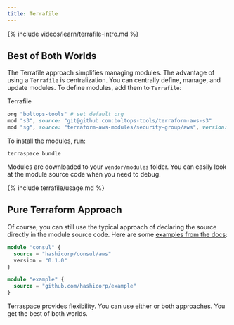 ```yaml
---
title: Terrafile
---
```


{% include videos/learn/terrafile-intro.md %}

## Best of Both Worlds

The Terrafile approach simplifies managing modules. The advantage of using a `Terrafile` is centralization. You can centrally define, manage, and update modules. To define modules, add them to `Terrafile`:

Terrafile

```ruby
org "boltops-tools" # set default org
mod "s3", source: "git@github.com:boltops-tools/terraform-aws-s3"
mod "sg", source: "terraform-aws-modules/security-group/aws", version: "3.10.0"
```

To install the modules, run:

    terraspace bundle

Modules are downloaded to your `vendor/modules` folder. You can easily look at the module source code when you need to debug.

{% include terrafile/usage.md %}

## Pure Terraform Approach

Of course, you can still use the typical approach of declaring the source directly in the module source code. Here are some [examples from the docs](https://www.terraform.io/docs/modules/sources.html):

```terraform
module "consul" {
  source = "hashicorp/consul/aws"
  version = "0.1.0"
}

module "example" {
  source = "github.com/hashicorp/example"
}
```

Terraspace provides flexibility. You can use either or both approaches. You get the best of both worlds.
